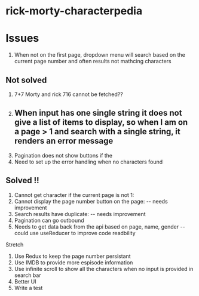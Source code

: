# rick-morty-characterpedia




# Issues
  1. When not on the first page, dropdown menu will search based on the current page number and often results not mathcing characters 
  ## Not solved 
  1. 7+7 Morty and rick 716 cannot be fetched??
  2. ## When input has one single string it does not give a list of items to display, so when I am on a page > 1 and search with a single string, it renders an error message
  3. Pagination does not show buttons if the 
  4. Need to set up the error handling when no characters found
  ## Solved !!
  1. Cannot get character if the current page is not 1: 
  2. Cannot display the page number button on the page:  -- needs improvement 
  3. Search results have duplicate:  -- needs improvement 
  4. Pagination can go outbound 
  5. Needs to get data back from the api based on page, name, gender -- could use useReducer to improve code readbility



Stretch
1. Use Redux to keep the page number persistant 
2. Use IMDB to provide more espisode information 
3. Use infinite scroll to show all the characters when no input is provided in search bar
4. Better UI
5. Write a test 
   
   